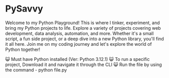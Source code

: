 # PySavvy
Welcome to my Python Playground! This is where I tinker, experiment, and bring my Python projects to life. Explore a variety of projects covering web development, data analysis, automation, and more. Whether it's a small script, a fun side project, or a deep dive into a new Python library, you'll find it all here. Join me on my coding journey and let's explore the world of Python together!

😺 Must have Python installed (Ver: Python 3.12.1)
😺 To run a specific project, Download it and navigate it through the CLI
😺 Run the file by using the command - python file.py

